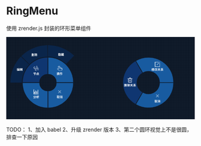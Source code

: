 # RingMenu

使用 zrender.js 封装的环形菜单组件

![demo](ringmenu.png "demo")

TODO：
1、加入 babel
2、升级 zrender 版本
3、第二个圆环视觉上不是很圆，排查一下原因
